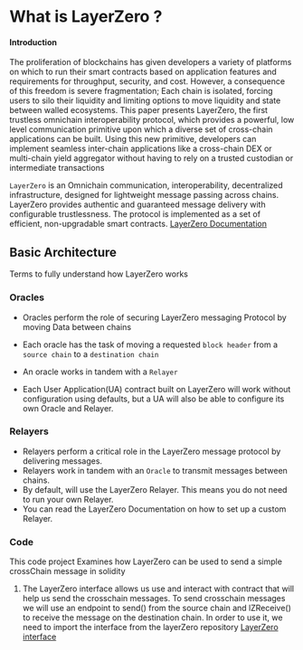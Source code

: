 # What is LayerZero ?

#### Introduction
The proliferation of blockchains has given developers a
variety of platforms on which to run their smart contracts based on application features and requirements for
throughput, security, and cost. However, a consequence
of this freedom is severe fragmentation; Each chain is
isolated, forcing users to silo their liquidity and limiting options to move liquidity and state between walled
ecosystems.
This paper presents LayerZero, the first trustless omnichain interoperability protocol, which provides a powerful, low level communication primitive upon which a
diverse set of cross-chain applications can be built. Using this new primitive, developers can implement seamless inter-chain applications like a cross-chain DEX or
multi-chain yield aggregator without having to rely on
a trusted custodian or intermediate transactions

`LayerZero` is an Omnichain communication, interoperability, decentralized infrastructure, designed for lightweight message passing across chains. LayerZero provides authentic and guaranteed message delivery with configurable trustlessness. The protocol is implemented as a set of efficient, non-upgradable smart contracts.
[LayerZero Documentation](https://layerzero.gitbook.io/docs/)

## Basic Architecture
Terms to fully understand how LayerZero works
### Oracles
- Oracles perform the role of securing LayerZero messaging Protocol by moving Data between chains

- Each oracle has the task of moving a requested `block header` from a `source chain` to a `destination chain` 
- An oracle works in tandem with a `Relayer`
- Each User Application(UA) contract built on LayerZero will work without configuration using defaults, but a UA will also be able to configure its own Oracle and Relayer.

### Relayers
- Relayers perform a critical role in the LayerZero message protocol by delivering messages.
- Relayers work in tandem with an `Oracle` to transmit messages between chains.
- By default,  will use the LayerZero Relayer. This means you do not need to run your own Relayer.
- You can read the LayerZero Documentation on how to set up a custom Relayer.


### Code
This code project Examines how LayerZero can be used to send a simple crossChain message in solidity
1. The LayerZero interface allows us use and interact with contract that will help us send the crosschain messages. To send crosschain messages we will use an endpoint to send() from the source chain and lZReceive() to receive the message on the destination chain. In order to use it, we need to import the interface from the layerZero repository
[LayerZero interface]()

